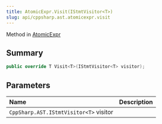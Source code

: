 ```yaml
---
title: AtomicExpr.Visit(IStmtVisitor<T>)
slug: api/cppsharp.ast.atomicexpr.visit
---
```

Method in [AtomicExpr](/api/cppsharp/ast/atomicexpr)

## Summary



```csharp
public override T Visit<T>(IStmtVisitor<T> visitor);
```

## Parameters

|Name|Description|
|:---|:---|
|`CppSharp.AST.IStmtVisitor<T>` visitor||

